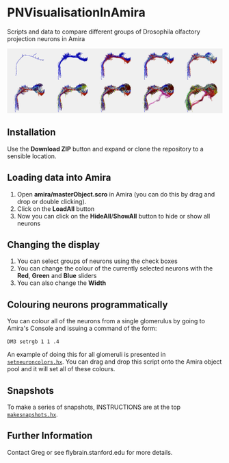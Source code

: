 # PNVisualisationInAmira
Scripts and data to compare different groups of Drosophila olfactory projection neurons in Amira

![images](doc/Montage5x2.png)

## Installation

Use the **Download ZIP** button and expand or clone the repository to a sensible location.

## Loading data into Amira

1. Open **amira/masterObject.scro** in Amira (you can do this by drag and drop or double clicking).
2. Click on the **LoadAll** button
3. Now you can click on the **HideAll**/**ShowAll** button to hide or show all neurons

## Changing the display

1. You can select groups of neurons using the check boxes
2. You can change the colour of the currently selected neurons with the **Red**, 
   **Green** and **Blue** sliders
3. You can also change the **Width**

## Colouring neurons programmatically

You can colour all of the neurons from a single glomerulus by going to Amira's
Console and issuing a command of the form:

```
DM3 setrgb 1 1 .4 
```

An example of doing this for all glomeruli is presented in [`setneuroncolors.hx`](amira/setneuroncolors.hx).
You can drag and drop this script onto the Amira object pool and it will set all
of these colours.

## Snapshots
To make a series of snapshots, INSTRUCTIONS are at the top [`makesnapshots.hx`](amira/makesnapshots.hx).

## Further Information
Contact Greg or see flybrain.stanford.edu for more details.

